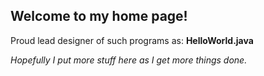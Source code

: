## Welcome to my home page!
Proud lead designer of such programs as: **HelloWorld.java**


_Hopefully I put more stuff here as I get more things done._

